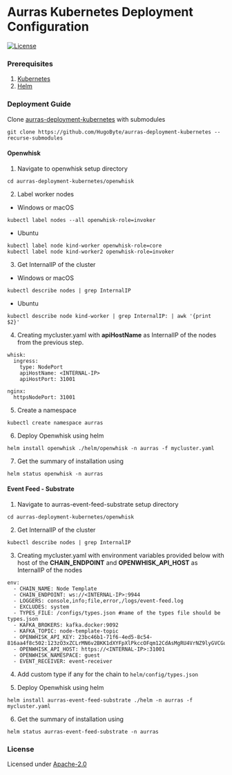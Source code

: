 <!--
#
# Licensed to the Apache Software Foundation (ASF) under one or more
# contributor license agreements.  See the NOTICE file distributed with
# this work for additional information regarding copyright ownership.
# The ASF licenses this file to You under the Apache License, Version 2.0
# (the "License"); you may not use this file except in compliance with
# the License.  You may obtain a copy of the License at
#
#     http://www.apache.org/licenses/LICENSE-2.0
#
# Unless required by applicable law or agreed to in writing, software
# distributed under the License is distributed on an "AS IS" BASIS,
# WITHOUT WARRANTIES OR CONDITIONS OF ANY KIND, either express or implied.
# See the License for the specific language governing permissions and
# limitations under the License.
#
-->
# Aurras Kubernetes Deployment Configuration
[![License](https://img.shields.io/badge/license-Apache--2.0-blue.svg)](http://www.apache.org/licenses/LICENSE-2.0)

### Prerequisites

1. [Kubernetes](https://kubernetes.io/)
2. [Helm](https://helm.sh/)

### Deployment Guide

Clone [aurras-deployment-kubernetes](https://github.com/HugoByte/aurras-deployment-kubernetes) with submodules

```text
git clone https://github.com/HugoByte/aurras-deployment-kubernetes --recurse-submodules
```

#### Openwhisk

1. Navigate to openwhisk setup directory

```text
cd aurras-deployment-kubernetes/openwhisk
```

2. Label worker nodes

* Windows or macOS

```text
kubectl label nodes --all openwhisk-role=invoker
```

* Ubuntu  
```text
kubectl label node kind-worker openwhisk-role=core
kubectl label node kind-worker2 openwhisk-role=invoker
```

3. Get InternalIP of the cluster  

* Windows or macOS  
```text
kubectl describe nodes | grep InternalIP
```

* Ubuntu  
```text
kubectl describe node kind-worker | grep InternalIP: | awk '{print $2}'
```

4. Creating mycluster.yaml with **apiHostName** as InternalIP of the nodes from the previous step.

```text
whisk:
  ingress:
    type: NodePort
    apiHostName: <INTERNAL-IP>
    apiHostPort: 31001

nginx:
  httpsNodePort: 31001
```

5. Create a namespace

```text
kubectl create namespace aurras
```

6. Deploy Openwhisk using helm

```text
helm install openwhisk ./helm/openwhisk -n aurras -f mycluster.yaml
```

7. Get the summary of installation using

```text
helm status openwhisk -n aurras
```
#### Event Feed - Substrate

1. Navigate to aurras-event-feed-substrate setup directory

```text
cd aurras-deployment-kubernetes/openwhisk
```

2. Get InternalIP of the cluster

```text
kubectl describe nodes | grep InternalIP
```

3. Creating mycluster.yaml with environment variables provided below with host of the **CHAIN\_ENDPOINT** and **OPENWHISK\_API\_HOST** as InternalIP of the nodes 

```text
env:
  - CHAIN_NAME: Node Template
  - CHAIN_ENDPOINT: ws://<INTERNAL-IP>:9944
  - LOGGERS: console,info;file,error,/logs/event-feed.log
  - EXCLUDES: system
  - TYPES_FILE: /configs/types.json #name of the types file should be types.json
  - KAFKA_BROKERS: kafka.docker:9092
  - KAFKA_TOPIC: node-template-topic
  - OPENWHISK_API_KEY: 23bc46b1-71f6-4ed5-8c54-816aa4f8c502:123zO3xZCLrMN6v2BKK1dXYFpXlPkccOFqm12CdAsMgRU4VrNZ9lyGVCGuMDGIwP
  - OPENWHISK_API_HOST: https://<INTERNAL-IP>:31001
  - OPENWHISK_NAMESPACE: guest
  - EVENT_RECEIVER: event-receiver
```

4. Add custom type if any for the chain to `helm/config/types.json`

5. Deploy Openwhisk using helm

```text
helm install aurras-event-feed-substrate ./helm -n aurras -f mycluster.yaml
```

6. Get the summary of installation using

```text
helm status aurras-event-feed-substrate -n aurras
```
### License  
Licensed under [Apache-2.0](./LICENSE)